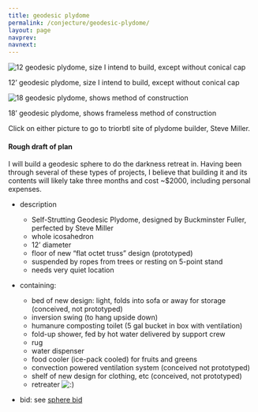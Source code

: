 ```yaml
---
title: geodesic plydome
permalink: /conjecture/geodesic-plydome/
layout: page
navprev: 
navnext: 
---
```


![12 geodesic plydome, size I intend to build, except without conical cap][1]

12’ geodesic plydome, size I intend to build, except without conical cap

![18 geodesic plydome, shows method of construction][2]

18’ geodesic plydome, shows frameless method of construction

Click on either picture to go to triorbtl site of plydome builder, Steve Miller.

#### Rough draft of plan

I will build a geodesic sphere to do the darkness retreat in. Having been through several of these types of projects, I believe that building it and its contents will likely take three months and cost ~$2000, including personal expenses.

- description
	- Self-Strutting Geodesic Plydome, designed by Buckminster Fuller, perfected by Steve Miller
	- whole icosahedron
	- 12’ diameter
	- floor of new “flat octet truss” design (prototyped)
	- suspended by ropes from trees or resting on 5-point stand
	- needs very quiet location
- containing:
	- bed of new design: light, folds into sofa or away for storage (conceived, not prototyped)
	- inversion swing (to hang upside down)
	- humanure composting toilet (5 gal bucket in box with ventilation)
	- fold-up shower, fed by hot water delivered by support crew
	- rug
	- water dispenser
	- food cooler (ice-pack cooled) for fruits and greens
	- convection powered ventilation system (conceived not prototyped)
	- shelf of new design for clothing, etc (conceived, not prototyped)
	- retreater ![:\)][3]
- bid: see [sphere bid][4]

   [1]: https://web.archive.org/web/20050311230747im_/http://www.sover.net/~triorbtl/tn/D09-99-23.jpg (12 geodesic plydome)
   [2]: https://web.archive.org/web/20050403170016im_/http://www.sover.net/~triorbtl/tn/S18f-95-31.jpg (18 plydome)
   [3]: https://andrewdurham.com/wp-includes/images/smilies/icon_smile.gif
   [4]: https://andrewdurham.com/2009/07/sphere-bid/
